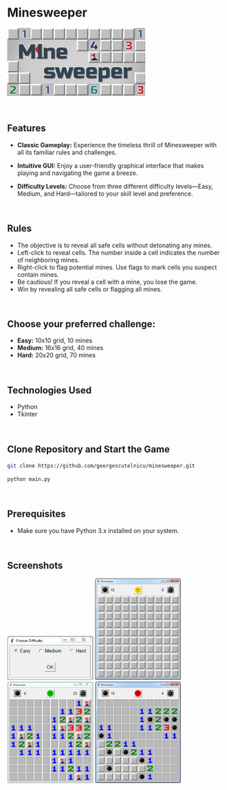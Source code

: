 # Minesweeper

![Header image](extras/B.jpg)


<br>

## Features
- **Classic Gameplay:** Experience the timeless thrill of Minesweeper with all its familiar rules and challenges.

- **Intuitive GUI:** Enjoy a user-friendly graphical interface that makes playing and navigating the game a breeze.

- **Difficulty Levels:** Choose from three different difficulty levels—Easy, Medium, and Hard—tailored to your skill level and preference.

<br>

## Rules
- The objective is to reveal all safe cells without detonating any mines.
- Left-click to reveal cells. The number inside a cell indicates the number of neighboring mines.
- Right-click to flag potential mines. Use flags to mark cells you suspect contain mines.
- Be cautious! If you reveal a cell with a mine, you lose the game.
- Win by revealing all safe cells or flagging all mines.

<br>

## Choose your preferred challenge:
- **Easy:** 10x10 grid, 10 mines
- **Medium:** 16x16 grid, 40 mines
- **Hard:** 20x20 grid, 70 mines

<br>

## Technologies Used
- Python
- Tkinter

<br>

## Clone Repository and Start the Game
```bash
git clone https://github.com/georgescutelnicu/minesweeper.git
```
```bash
python main.py
```
<br>

## Prerequisites
- Make sure you have Python 3.x installed on your system.

<br>

## Screenshots
<img src="extras/D.png" width="200">
<img src="extras/N.png" width="200">
<img src="extras/W.png" width="200">
<img src="extras/L.png" width="200">
